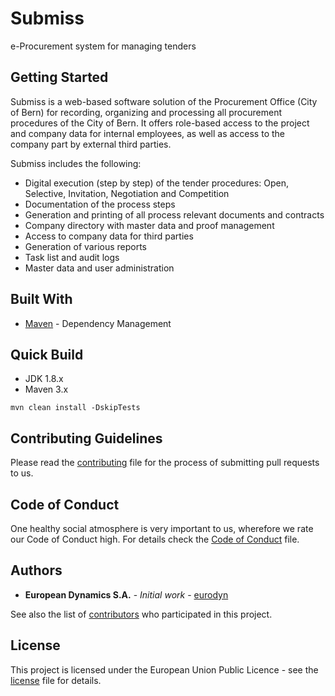 # Submiss

e-Procurement system for managing tenders

## Getting Started

Submiss is a web-based software solution of the Procurement Office (City of Bern) for recording, organizing and processing all procurement procedures of the City of Bern.
It offers role-based access to the project and company data for internal employees, as well as access to the company part by external third parties.

Submiss includes the following:
* Digital execution (step by step) of the tender procedures: Open, Selective, Invitation, Negotiation and Competition
* Documentation of the process steps
* Generation and printing of all process relevant documents and contracts
* Company directory with master data and proof management
* Access to company data for third parties
* Generation of various reports
* Task list and audit logs
* Master data and user administration

## Built With

* [Maven](https://maven.apache.org/) - Dependency Management

## Quick Build

* JDK 1.8.x
* Maven 3.x

```
mvn clean install -DskipTests
```

## Contributing Guidelines

Please read the [contributing](CONTRIBUTING.md) file for the process of submitting pull requests to us.

## Code of Conduct

One healthy social atmosphere is very important to us, wherefore we rate our Code of Conduct high.
 For details check the [Code of Conduct](CODE_OF_CONDUCT.md) file.

## Authors

* **European Dynamics S.A.** - *Initial work* - [eurodyn](https://github.com/eurodyn)

See also the list of [contributors](https://github.com/StadtBern/SUBMISS/graphs/contributors)
 who participated in this project.

## License

This project is licensed under the European Union Public Licence - see the [license](LICENSE.md) file for details.